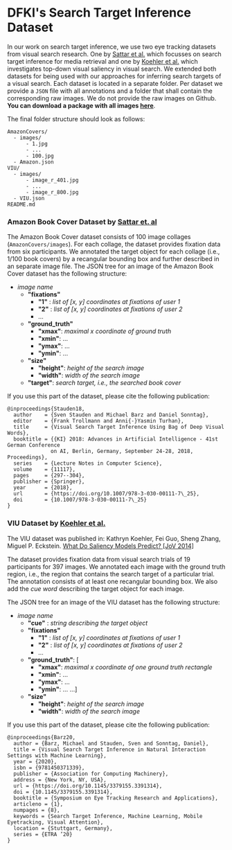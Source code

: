 # DFKI's Search Target Inference Dataset
In our work on search target inference, we use two eye tracking datasets from visual search research. One by 
[Sattar et al.](https://www.mpi-inf.mpg.de/departments/computer-vision-and-machine-learning/research/gaze-based-human-computer-interaction/prediction-of-search-targets-from-fixations-in-open-world-settings/) 
which focusses on search target inference for media retrieval and one by 
[Koehler et al.](http://www.journalofvision.org/content/14/3/14.full)
which investigates top-down visual saliency in visual search.
We extended both datasets for being used with our approaches for inferring search targets of a visual search.
Each dataset is located in a separate folder. Per dataset we provide a `JSON`
file with all annotations and a folder that shall contain the corresponding raw images.
We do not provide the raw images on Github. **You can download a package with all images [here](http://iml.dfki.de/wp-content/uploads/2020/05/STI-Dataset.zip)**. 

The final folder structure should look as follows:
```
AmazonCovers/
  - images/
      - 1.jpg
      - ...
      - 100.jpg
  - Amazon.json
VIU/
  - images/
      - image_r_401.jpg
      - ...
      - image_r_800.jpg
  - VIU.json
README.md
```

### Amazon Book Cover Dataset by [Sattar et. al](https://www.mpi-inf.mpg.de/departments/computer-vision-and-machine-learning/research/gaze-based-human-computer-interaction/prediction-of-search-targets-from-fixations-in-open-world-settings/)

The Amazon Book Cover dataset consists of 100 image collages (`AmazonCovers/images`). 
For each collage, the dataset provides fixation data from six participants. 
We annotated the target object for each collage (i.e., 1/100 book covers) by a recangular bounding box and further described in an separate image file. The JSON tree for an image of the Amazon Book Cover dataset has the following structure:

* _image name_
    * __"fixations"__
        * __"1"__ : _list of [x, y] coordinates at fixations of user 1_
        * __"2"__ : _list of [x, y] coordinates at fixations of user 2_
        * ...
    * __"ground_truth"__
        * __"xmax"__: _maximal x coordinate of ground truth_
        * __"xmin"__: ...
        * __"ymax"__: ...
        * __"ymin"__: ...
    * __"size"__
        * __"height"__: _height of the search image_
        * __"width"__: _width of the search image_
    * __"target"__: _search target, i.e., the searched book cover_
    
If you use this part of the dataset, please cite the following publication:
```
@inproceedings{Stauden18,
  author    = {Sven Stauden and Michael Barz and Daniel Sonntag},
  editor    = {Frank Trollmann and Anni{-}Yasmin Turhan},
  title     = {Visual Search Target Inference Using Bag of Deep Visual Words},
  booktitle = {{KI} 2018: Advances in Artificial Intelligence - 41st German Conference 
              on AI, Berlin, Germany, September 24-28, 2018, Proceedings},
  series    = {Lecture Notes in Computer Science},
  volume    = {11117},
  pages     = {297--304},
  publisher = {Springer},
  year      = {2018},
  url       = {https://doi.org/10.1007/978-3-030-00111-7\_25},
  doi       = {10.1007/978-3-030-00111-7\_25}
}
```

### VIU Dataset by [Koehler et al.](https://labs.psych.ucsb.edu/eckstein/miguel/research_pages/saliencydata.html)
The VIU dataset was published in: Kathryn Koehler, Fei Guo, Sheng Zhang, Miguel P. Eckstein. 
[What Do Saliency Models Predict? [JoV 2014]](http://www.journalofvision.org/content/14/3/14.full)

The dataset provides fixation data from visual search trials of 19 participants for 397 images. 
We annotated each image with the ground truth region, i.e., the region that contains the search target of a particular trial. 
The annotation consists of at least one recangular bounding box. 
We also add the _cue word_ describing the target object for each image. 

The JSON tree for an image of the VIU dataset has the following structure:

* _image name_
    * __"cue"__ : _string describing the target object_
    * __"fixations"__
        * __"1"__ : _list of [x, y] coordinates at fixations of user 1_
        * __"2"__ : _list of [x, y] coordinates at fixations of user 2_
        * ...
    * __"ground_truth"__: [
        * __"xmax"__: _maximal x coordinate of one ground truth rectangle_
        * __"xmin"__: ...
        * __"ymax"__: ...
        * __"ymin"__: ...
        ...]
    * __"size"__
        * __"height"__: _height of the search image_
        * __"width"__: _width of the search image_
        
If you use this part of the dataset, please cite the following publication:
```
@inproceedings{Barz20,
  author = {Barz, Michael and Stauden, Sven and Sonntag, Daniel},
  title = {Visual Search Target Inference in Natural Interaction Settings with Machine Learning},
  year = {2020},
  isbn = {9781450371339},
  publisher = {Association for Computing Machinery},
  address = {New York, NY, USA},
  url = {https://doi.org/10.1145/3379155.3391314},
  doi = {10.1145/3379155.3391314},
  booktitle = {Symposium on Eye Tracking Research and Applications},
  articleno = {1},
  numpages = {8},
  keywords = {Search Target Inference, Machine Learning, Mobile Eyetracking, Visual Attention},
  location = {Stuttgart, Germany},
  series = {ETRA ’20}
}
```
